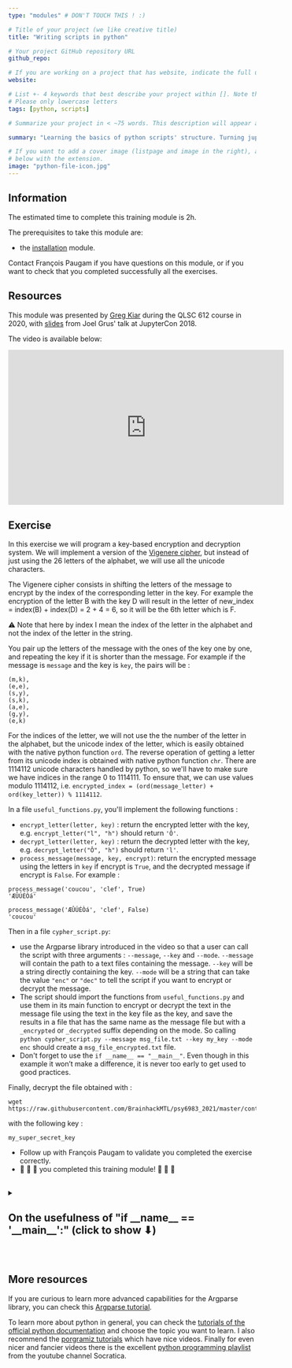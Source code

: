 ```yaml
---
type: "modules" # DON'T TOUCH THIS ! :)

# Title of your project (we like creative title)
title: "Writing scripts in python"

# Your project GitHub repository URL
github_repo:

# If you are working on a project that has website, indicate the full url including "https://" below or leave it empty.
website:

# List +- 4 keywords that best describe your project within []. Note that the project summary also involves a number of key words. Those are listed on top of the [github repository](https://github.com/PSY6983-2021/project_template), click `manage topics`.
# Please only lowercase letters
tags: [python, scripts]

# Summarize your project in < ~75 words. This description will appear at the top of your page and on the list page with other projects..

summary: "Learning the basics of python scripts' structure. Turning jupyter notebooks into scripts that can be run from anywhere. Introduction to the argument parser."

# If you want to add a cover image (listpage and image in the right), add it to your directory and indicate the name
# below with the extension.
image: "python-file-icon.jpg"
---
```

<!-- This is an html comment and this won't appear in the rendered page. You are now editing the "content" area, the core of your description. Everything that you can do in markdown is allowed below. We added a couple of comments to guide your through documenting your progress. -->

## Information

The estimated time to complete this training module is 2h.

The prerequisites to take this module are:
 * the [installation](/modules/installation) module.

Contact François Paugam if you have questions on this module, or if you want to check that you completed successfully all the exercises.

## Resources
This module was presented by [Greg Kiar](https://github.com/gkiar) during the QLSC 612 course in 2020, with [slides](https://docs.google.com/presentation/d/1n2RlMdmv1p25Xy5thJUhkKGvjtV-dkAIsUXP-AL4ffI/edit#slide=id.g362da58057_0_1) from Joel Grus' talk at JupyterCon 2018.

The video is available below:
<iframe width="560" height="315" src="https://www.youtube.com/embed/zpOQENxs1G4" title="YouTube video player" frameborder="0" allow="accelerometer; autoplay; clipboard-write; encrypted-media; gyroscope; picture-in-picture" allowfullscreen></iframe>


## Exercise

In this exercise we will program a key-based encryption and decryption system. We will implement a version of the [Vigenere cipher](https://en.wikipedia.org/wiki/Vigen%C3%A8re_cipher), but instead of just using the 26 letters of the alphabet, we will use all the unicode characters.

The Vigenere cipher consists in shifting the letters of the message to encrypt by the index of the corresponding letter in the key. For example the encryption of the letter B with the key D will result in the letter of new_index = index(B) + index(D) = 2 + 4 = 6, so it will be the 6th letter which is F.

:warning: Note that here by index I mean the index of the letter in the alphabet and not the index of the letter in the string.


You pair up the letters of the message with the ones of the key one by one, and repeating the key if it is shorter than the message. For example if the message is `message` and the key is `key`, the pairs will be :
```
(m,k),
(e,e),
(s,y),
(s,k),
(a,e),
(g,y),
(e,k)
```

For the indices of the letter, we will not use the the number of the letter in the alphabet, but the unicode index of the letter, which is easily obtained with the native python function `ord`. The reverse operation of getting a letter from its unicode index is obtained with native python function `chr`. There are 1114112 unicode characters handled by python, so we'll have to make sure we have indices in the range 0 to 1114111. To ensure that, we can use values modulo 1114112, i.e. `encrypted_index = (ord(message_letter) + ord(key_letter)) % 1114112`.

In a file `useful_functions.py`, you'll implement the following functions :
* `encrypt_letter(letter, key)` : return the encrypted letter with the key, e.g. `encrypt_letter("l", "h")` should return `'Ô'`.
* `decrypt_letter(letter, key)` : return the decrypted letter with the key, e.g. `decrypt_letter("Ô", "h")` should return `'l'`.
* `process_message(message, key, encrypt)`: return the encrypted message using the letters in `key` if encrypt is `True`, and the decrypted message if encrypt is `False`. For example :
```
process_message('coucou', 'clef', True)
'ÆÛÚÉÒá'

process_message('ÆÛÚÉÒá', 'clef', False)
'coucou'
```

Then in a file `cypher_script.py`:
* use the Argparse library introduced in the video so that a user can call the script with three arguments : `--message`, `--key` and `--mode`. `--message` will contain the path to a text files containing the message. `--key` will be a string directly containing the key. `--mode` will be a string that can take the value `"enc"` or `"dec"` to tell the script if you want to encrypt or decrypt the message.
* The script should import the functions from `useful_functions.py` and use them in its main function to encrypt or decrypt the text in the message file using the text in the key file as the key, and save the results in a file that has the same name as the message file but with a `_encrypted` or `_decrypted` suffix depending on the mode. So calling `python cypher_script.py --message msg_file.txt --key my_key --mode enc` should create a `msg_file_encrypted.txt` file.
* Don't forget to use the `if __name__ == "__main__"`. Even though in this example it won’t make a difference, it is never too early to get used to good practices.

Finally, decrypt the file obtained with :
```
wget https://raw.githubusercontent.com/BrainhackMTL/psy6983_2021/master/content/en/modules/python_scripts/message_encrypted.txt
```
with the following key :
```
my_super_secret_key
```

 * Follow up with François Paugam to validate you completed the exercise correctly.
 * :tada: :tada: :tada: you completed this training module! :tada: :tada: :tada:

<br/>

<details>

<summary> <h2> On the usefulness of "if __name__ == '__main__':" (click to show &#11015) <h2/></summary>

It is not obvious why you should put the `if __name__ == "__main__":` line in your script. Indeed in a lot of cases, putting it or not won't change anything to how your code runs. But in specific settings with multiple scripts importing from each pother, not putting it in can quickly lead to a nightmare.
To give you an insight of how and why it is useful, here is an example (if you don't want to read or if you want complementary explanations, here is [a nice youtube video](https://www.youtube.com/watch?v=g_wlZ9IhbTs) about it).

Suppose you have a script to fit a Ridge model on provided data, judiciously named `fit_Ridge.py`, which looks like this :
```
#!/usr/bin/env python
import argparse
import pickle  # pickle is a librairie to save and load python objects.
import numpy as np
from sklearn.linear_model import Ridge

def  fit_Ridge_model(X, Y):
  model = Ridge()
  model.fit(X, Y)
  return model

parser = argparse.ArgumentParser()
parser.add_argument("--X_data_path", type=str)
parser.add_argument("--Y_data_path", type=str)
parser.add_argument("--output_path", type=str)
args = parser.parse_args()

X = np.load(args.X_data_path)
Y = np.load(args.Y_data_path)
model = fit_Ridge_model(X, Y)
pickle.dump(model, open(args.output_path, 'wb'))
```
This script allows the user to provide the paths to two numpy files as data to fit a Ridge model, and to save the model to the provided path with a command like :
```
python fit_Ridge.py --X_data_path data_folder/X.npy --Y_data_path data_folder/Y.npy --output_path models/Ridge.pk
```
There is no `if __name__ == "__main__":` to be seen but, used on its own, the script works fine.

But later, you write an other script `compare_to_Lasso.py` that compare Ridge and Lasso models on the same data, so you need to fit a Ridge model again. Eager to apply the good practices of programming, you judiciously decide not to duplicate the code for fitting a ridge model, but to import the `fit_Ridge_model` function from the `fit_Ridge.py`. Thus your second script looks like that :
```
#!/usr/bin/env python
import numpy as np
import argparse
from sklearn.linear_model import Lasso
from fit_Ridge import fit_Ridge_model

parser = argparse.ArgumentParser()
parser.add_argument("--X_data_path", type=str)
parser.add_argument("--Y_data_path", type=str)
args = parser.parse_args()

X = np.load(args.X_data_path)
Y = np.load(args.Y_data_path)

ridge_model = fit_Ridge_model(X, Y)
lasso_model = Lasso()
lasso_model.fit(X, Y)

ridge_score = ridge_model.score(X, Y)
lasso_score = lasso_model.score(X, Y)

if Ridge_score > lasso_score:
    print("Ridge model is better.")
else:
    print("Lasso model is better.")
```

It seems fine but here when you try to call
```
python compare_to_Lasso.py --X_data_path data_folder/x.npy --Y_data_path data_folder/Y.npy
```
you get an error :
```
Traceback (most recent call last):
  File "compare_lasso_ridge.py", line 5, in <module>
    from fit_Ridge import fit_Ridge_model
  File "/Users/francois/scratch/fit_Ridge.py", line 21, in <module>
    pickle.dump(model, open(args.output_path, 'wb'))
TypeError: expected str, bytes or os.PathLike object, not NoneType
```

The error shows that the script tried to save a model to the path `args.output_path`, which was not defined so it was set to None and raised a TypeError. But our `compare_to_Lasso.py` script never tries to save a model ! Indeed looking at the other lines of the error message, we see that it comes from the import. In fact what happens is that when we try to import the `fit_Ridge_model` function from the `fit_Ridge.py` file, python will read the entire file and execute everything that is written in it, so it will try to fit a Ridge model and to save it. But we don't want python to execute everything, we just want it to read the definition of the `fit_Ridge_model` function. That is why here we absolutely need the `if __name__ == "__main__":`, so we modify the `fit_Ridge.py` script like that :
```
#!/usr/bin/env python
import argparse
import pickle  # pickle is a librairie to save and load python objects.
import numpy as np
from sklearn.linear_model import Ridge

def  fit_Ridge_model(X, Y):
    model = Ridge()
    model.fit(X, Y)
    return model

if __name__ == "__main__":
    parser = argparse.ArgumentParser()
    parser.add_argument("--X_data_path", type=str)
    parser.add_argument("--Y_data_path", type=str)
    parser.add_argument("--output_path", type=str)
    args = parser.parse_args()

    X = np.load(args.X_data_path)
    Y = np.load(args.Y_data_path)
    model = fit_Ridge_model(X, Y)
    pickle.dump(model, open(args.output_path, 'wb'))
```
Now when importing from this script, python will read the definition of the function, but after that it will not execute the rest, since during the import the variable `__name__` is not set to `"__main__"` but to `"fit_Ridge"`.

In the end using `if __name__ == "__main__":` is the only way to safely import functions from our script, and since you never know for sure that you won't have to import something from a script in the future, putting it in all of your script by default is not a bad idea.

</details>
<br>

## More resources

If you are curious to learn more advanced capabilities for the Argparse library, you can check this [Argparse tutorial](https://docs.python.org/3/howto/argparse.html).

To learn more about python in general, you can check the [tutorials of the official python documentation](https://docs.python.org/3/tutorial/) and choose the topic you want to learn. I also recommend the [porgramiz tutorials](https://www.programiz.com/python-programming) which have nice videos. Finally for even nicer and fancier videos there is the excellent [python programming playlist](https://www.youtube.com/playlist?list=PLi01XoE8jYohWFPpC17Z-wWhPOSuh8Er-) from the youtube channel Socratica.
